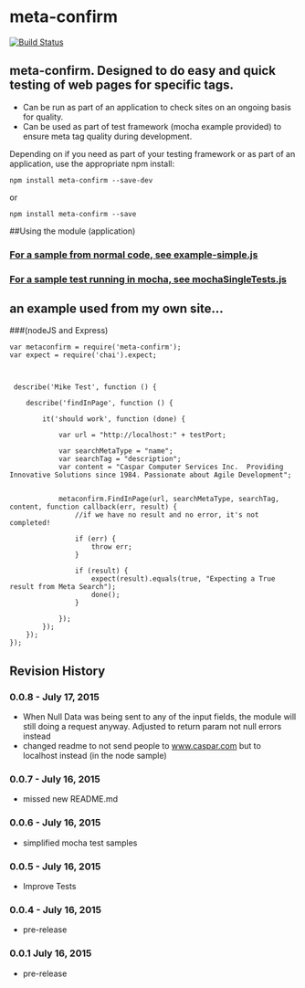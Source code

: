 

# meta-confirm

[![Build Status](https://travis-ci.org/CasparComputer/meta-confirm.svg)](https://travis-ci.org/CasparComputer/meta-confirm.svg)

## meta-confirm.  Designed to do easy and quick testing of web pages for specific tags.

* Can be run as part of an application to check sites on an ongoing basis for quality.
* Can be used as part of test framework (mocha example provided) to ensure meta tag quality during development.


Depending on if you need as part of your testing framework or as part of an application, use the appropriate npm install:

    npm install meta-confirm --save-dev
or

    npm install meta-confirm --save
     
##Using the module (application)
    
### [For a sample from normal code, see example-simple.js](https://github.com/CasparComputer/meta-confirm/blob/master/examples/example-simple.js)

### [For a sample test running in mocha, see mochaSingleTests.js](https://github.com/CasparComputer/meta-confirm/blob/master/test/mochaSingleTests.js)

## an example used from my own site... 
###(nodeJS and Express)

    
    var metaconfirm = require('meta-confirm');
    var expect = require('chai').expect;
    
    
    
     describe('Mike Test', function () {
    
        describe('findInPage', function () {
    
            it('should work', function (done) {
    
                var url = "http://localhost:" + testPort;
                            
                var searchMetaType = "name";
                var searchTag = "description";
                var content = "Caspar Computer Services Inc.  Providing Innovative Solutions since 1984. Passionate about Agile Development";
    
    
                metaconfirm.FindInPage(url, searchMetaType, searchTag, content, function callback(err, result) {
                    //if we have no result and no error, it's not completed!
    
                    if (err) {
                        throw err;
                    }
    
                    if (result) {
                        expect(result).equals(true, "Expecting a True result from Meta Search");
                        done();
                    }
    
                });
            });
        });
    });
    

## Revision History

### 0.0.8 - July 17, 2015
- When Null Data was being sent to any of the input fields, the module will still doing a request anyway. Adjusted to return param not null errors instead
- changed readme to not send people to www.caspar.com but to localhost instead (in the node sample)

### 0.0.7 - July 16, 2015
- missed new README.md

### 0.0.6 - July 16, 2015
- simplified mocha test samples

### 0.0.5 - July 16, 2015
- Improve Tests 

### 0.0.4 - July 16, 2015
- pre-release 

### 0.0.1  July 16, 2015
- pre-release
        
    
    
